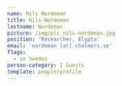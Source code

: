 ```yaml
---
name: Nils Nordeman
title: Nils-Nordeman
lastname: Nordeman
picture: /img/pic_nils-nordeman.jpg
position: 'Researcher, Elypta'
email: 'nordeman [at] chalmers.se'
flags:
  - se Sweden
person-category: I Guests
template: people/profile
---
```



